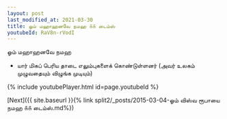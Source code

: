 ```yaml
---
layout: post
last_modified_at: 2021-03-30
title: ஓம் மஹாஹனவே நமஹ ௧௧ டைம்ஸ்
youtubeId: RaV8n-rVodI
---
```

 
 
 ஓம் மஹாஹனவே நமஹ  
 
 -  யார் மிகப் பெரிய தாடை எலும்புகளைக் கொண்டுள்ளனர் (அவர் உலகம் முழுவதையும் விழுங்க முடியும்) 
 
  
 
  
 
 
 
 
 
 


{% include youtubePlayer.html id=page.youtubeId %}
 
[Next]({{ site.baseurl }}{% link  split2/_posts/2015-03-04-ஓம் விஸ்வ ரூபாயை நமஹ ௧௧ டைம்ஸ்.md%})
 
